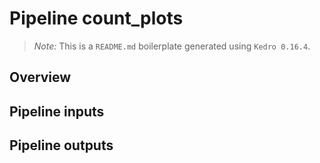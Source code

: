 # Pipeline count_plots

> *Note:* This is a `README.md` boilerplate generated using `Kedro 0.16.4`.

## Overview

<!---
Please describe your modular pipeline here.
-->

## Pipeline inputs

<!---
The list of pipeline inputs.
-->

## Pipeline outputs

<!---
The list of pipeline outputs.
-->
